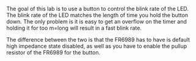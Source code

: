 The goal of this lab is to use a button to control the blink rate of the LED. The blink rate of the LED matches the length of time you hold the button down. The only problem is it is easy to get an overflow on the timer and holding it for too m=long will result in a fast blink rate.

The difference between the two is that the FR6989 has to have is default high impedance state disabled, as well as you have to enable the pullup resistor of the FR6989 for the button.